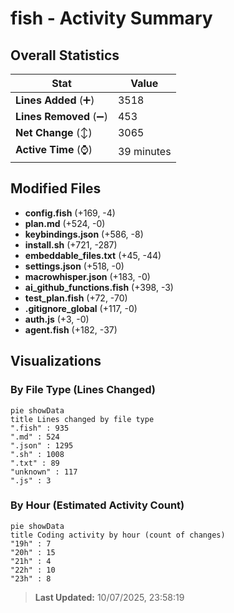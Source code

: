 # fish - Activity Summary 

## Overall Statistics

| Stat                   | Value                                                             |
| ---------------------- | ----------------------------------------------------------------- |
| **Lines Added** (➕)   | 3518                                          |
| **Lines Removed** (➖) | 453                                        |
| **Net Change** (↕)    | 3065                |
| **Active Time** (⌚)   | 39 minutes |


## Modified Files
- **config.fish** (+169, -4)
- **plan.md** (+524, -0)
- **keybindings.json** (+586, -8)
- **install.sh** (+721, -287)
- **embeddable_files.txt** (+45, -44)
- **settings.json** (+518, -0)
- **macrowhisper.json** (+183, -0)
- **ai_github_functions.fish** (+398, -3)
- **test_plan.fish** (+72, -70)
- **.gitignore_global** (+117, -0)
- **auth.js** (+3, -0)
- **agent.fish** (+182, -37)

## Visualizations

### By File Type (Lines Changed)

```mermaid
pie showData
title Lines changed by file type
".fish" : 935
".md" : 524
".json" : 1295
".sh" : 1008
".txt" : 89
"unknown" : 117
".js" : 3
```

### By Hour (Estimated Activity Count)

```mermaid
pie showData
title Coding activity by hour (count of changes)
"19h" : 7
"20h" : 15
"21h" : 4
"22h" : 10
"23h" : 8
```


> **Last Updated:** 10/07/2025, 23:58:19